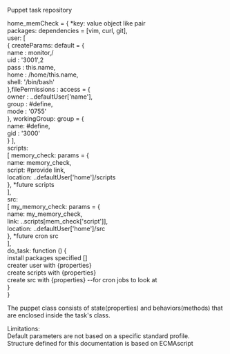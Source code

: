 Puppet task repository  

home_memCheck = { *key: value object like pair  
	packages: dependencies = [vim, curl, git],  
	user: [  
	 { createParams: default = {  
		name : monitor,/  
		uid : '3001',2  
		pass : this.name,  
		home : /home/this.name,  
		shell: '/bin/bash'  
	 },filePermissions : access = {  
		owner : ..defaultUser['name'],  
		group : #define,  
		mode : '0755'  
	}, workingGroup: group = {  
		name: #define,  
		gid : '3000'  
	} ],  
	scripts:  
	[ memory_check: params = {  
		name: memory_check,  
		script: #provide link,  
		location: ..defaultUser['home']/scripts  
   	}, *future scripts  
        ],  
	src:   
	[ my_memory_check: params = {  
		name: my_memory_check,  
		link: ..scripts[mem_check['script']],  
		location: ..defaultUser['home']/src  
	}, *future cron src  
	],   
	do_task: function () {  
		install packages specified []  
		creater user with {properties}  
		create scripts with {properties}  
		create src with {properties} --for cron jobs to look at  
	}  
}    
	
The puppet class consists of state(properties) and behaviors(methods) that  
are enclosed inside the task's class.  

Limitations:  
	Default parameters are not based on a specific standard profile.  
	Structure defined for this documentation is based on ECMAscript  

